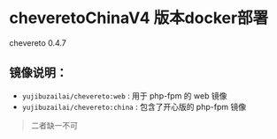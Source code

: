 # cheveretoChinaV4 版本docker部署
chevereto 0.4.7
## 镜像说明：
- `yujibuzailai/chevereto:web` : 用于 php-fpm 的 web 镜像
- `yujibuzailai/chevereto:china` : 包含了开心版的 php-fpm 镜像
> 二者缺一不可
